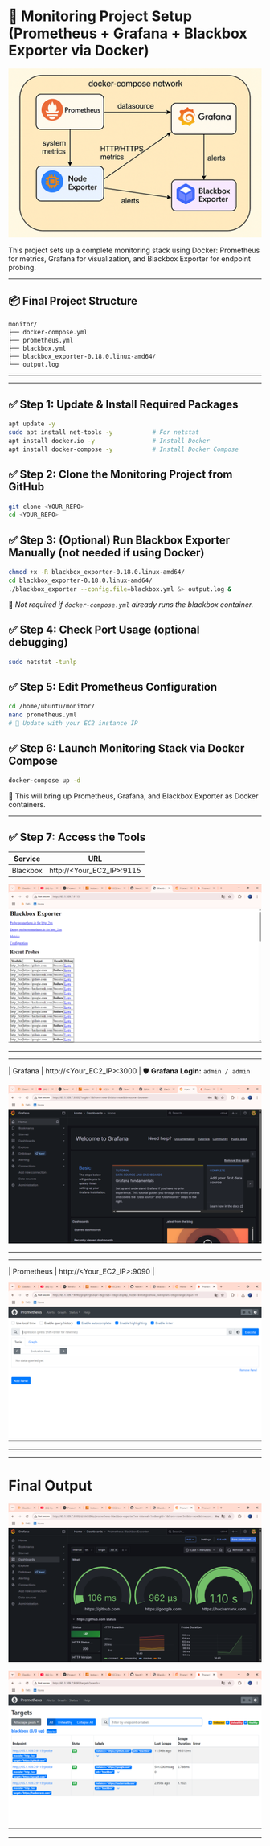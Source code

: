 
# 🚀 Monitoring Project Setup (Prometheus + Grafana + Blackbox Exporter via Docker)

![Screenshot](Monitoring.png)

This project sets up a complete monitoring stack using Docker: Prometheus for metrics, Grafana for visualization, and Blackbox Exporter for endpoint probing.

---

## 📦 Final Project Structure

```
monitor/
├── docker-compose.yml
├── prometheus.yml
├── blackbox.yml
├── blackbox_exporter-0.18.0.linux-amd64/
└── output.log
```

---

---

## ✅ Step 1: Update & Install Required Packages
```bash
apt update -y
sudo apt install net-tools -y           # For netstat
apt install docker.io -y                # Install Docker
apt install docker-compose -y           # Install Docker Compose
```

## ✅ Step 2: Clone the Monitoring Project from GitHub
```bash
git clone <YOUR_REPO>
cd <YOUR_REPO>
```

## ✅ Step 3: (Optional) Run Blackbox Exporter Manually (not needed if using Docker)
```bash
chmod +x -R blackbox_exporter-0.18.0.linux-amd64/
cd blackbox_exporter-0.18.0.linux-amd64/
./blackbox_exporter --config.file=blackbox.yml &> output.log &
```
🔁 *Not required if `docker-compose.yml` already runs the blackbox container.*

## ✅ Step 4: Check Port Usage (optional debugging)
```bash
sudo netstat -tunlp
```

## ✅ Step 5: Edit Prometheus Configuration
```bash
cd /home/ubuntu/monitor/
nano prometheus.yml
# 🔧 Update with your EC2 instance IP
```

## ✅ Step 6: Launch Monitoring Stack via Docker Compose
```bash
docker-compose up -d
```
🔄 This will bring up Prometheus, Grafana, and Blackbox Exporter as Docker containers.

---
## ✅ Step 7: Access the Tools

| Service     | URL                        |
|-------------|----------------------------|
| Blackbox    | http://<Your_EC2_IP>:9115  |

![Output Screenshot](Black.png)

---

---

| Grafana     | http://<Your_EC2_IP>:3000  |
🛡 **Grafana Login:** `admin / admin`

![Output Screenshot](Grafana.png)

---

---

| Prometheus  | http://<Your_EC2_IP>:9090  |

![Output Screenshot](Prom.png)

---

---
# Final Output

![Output Screenshot](Final.png)

![Output Screenshot](Ou.png)

---
